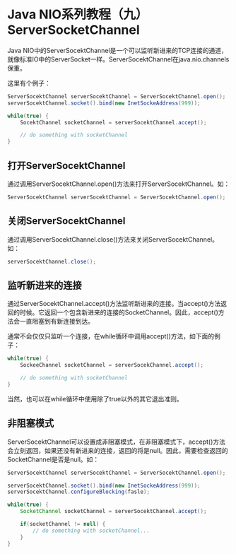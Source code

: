 # Java NIO系列教程（九） ServerSocketChannel

Java NIO中的ServerSocektChannel是一个可以监听新进来的TCP连接的通道，就像标准IO中的ServerSocket一样。ServerSocektChannel在java.nio.channels保重。

这里有个例子：

```java {.line-numbers}
ServerSocektChannel serverSocektChannel = ServerSocektChannel.open();
serverSocektChannel.socket().bind(new InetSockeAddress(999));

while(true) {
    SocektChannel socketChannel = serverSocektChannel.accept();

    // do something with socketChannel
}
```

## 打开ServerSocektChannel

通过调用ServerSocektChannel.open()方法来打开ServerSocektChannel。如：
```java {.line-numbers}
ServerSocektChannel serverSocektChannel = ServerSocektChannel.open();
```

## 关闭ServerSocektChannel

通过调用ServerSocektChannel.close()方法来关闭ServerSocektChannel。如：

```java {.line-numbers}
serverSocektChannel.close();
```

## 监听新进来的连接

通过ServerSocektChannel.accept()方法监听新进来的连接。当accept()方法返回的时候。它返回一个包含新进来的连接的SocketChannel。因此，accept()方法会一直阻塞到有新连接到达。

通常不会仅仅只监听一个连接，在while循环中调用accept()方法，如下面的例子：

```java {.line-numbers}
while(true) {
    SockeeChannel socketChannel = serverSocekChannel.accept();

    // do something with socketChannel
}
```

当然，也可以在while循环中使用除了true以外的其它退出准则。

## 非阻塞模式

ServerSocektChannel可以设置成非阻塞模式，在非阻塞模式下，accept()方法会立刻返回，如果还没有新进来的连接，返回的将是null。因此，需要检查返回的SocketChannel是否是null。如：

```java {.line-numbers}
ServerSocektChannel serverSocektChannel = ServerSocektChannel.open();

serverSocektChannel.socket().bind(new InetSockeAddress(999));
serverSocektChannel.configureBlocking(fasle);

while(true) {
    SocketChannel socketChannel = serverSocektChannel.accept();

    if(socketChannel != null) {
        // do something with socketChannel...
    }
}
```